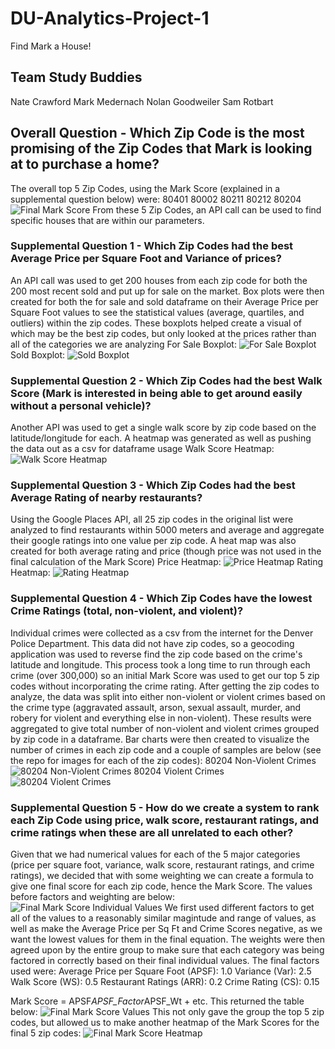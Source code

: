 # DU-Analytics-Project-1
Find Mark a House!

## Team Study Buddies
Nate Crawford
Mark Medernach
Nolan Goodweiler
Sam Rotbart

## Overall Question - Which Zip Code is the most promising of the Zip Codes that Mark is looking at to purchase a home?
The overall top 5 Zip Codes, using the Mark Score (explained in a supplemental question below) were:
80401
80002
80211
80212
80204
![Final Mark Score](https://github.com/ngoodweiler/DU-Analytics-Project-1/blob/master/Images/mark_score_final_values.PNG)
From these 5 Zip Codes, an API call can be used to find specific houses that are within our parameters.


### Supplemental Question 1 - Which Zip Codes had the best Average Price per Square Foot and Variance of prices?
An API call was used to get 200 houses from each zip code for both the 200 most recent sold and put up for sale on the market. Box plots were then created for both the for sale and sold dataframe on their Average Price per Square Foot values to see the statistical values (average, quartiles, and outliers) within the zip codes. These boxplots helped create a visual of which may be the best zip codes, but only looked at the prices rather than all of the categories we are analyzing
For Sale Boxplot:
![For Sale Boxplot](https://github.com/ngoodweiler/DU-Analytics-Project-1/blob/master/Images/for_sale_boxplot.png)
Sold Boxplot:
![Sold Boxplot](https://github.com/ngoodweiler/DU-Analytics-Project-1/blob/master/Images/sold_boxplot.png)

### Supplemental Question 2 - Which Zip Codes had the best Walk Score (Mark is interested in being able to get around easily without a personal vehicle)?
Another API was used to get a single walk score by zip code based on the latitude/longitude for each. A heatmap was generated as well as pushing the data out as a csv for dataframe usage
Walk Score Heatmap:
![Walk Score Heatmap](https://github.com/ngoodweiler/DU-Analytics-Project-1/blob/master/Images/walkscore_heatmap.png)

### Supplemental Question 3 - Which Zip Codes had the best Average Rating of nearby restaurants?
Using the Google Places API, all 25 zip codes in the original list were analyzed to find restaurants within 5000 meters and average and aggregate their google ratings into one value per zip code. A heat map was also created for both average rating and price (though price was not used in the final calculation of the Mark Score)
Price Heatmap:
![Price Heatmap](https://github.com/ngoodweiler/DU-Analytics-Project-1/blob/master/Images/price_heatmap.png)
Rating Heatmap:
![Rating Heatmap](https://github.com/ngoodweiler/DU-Analytics-Project-1/blob/master/Images/rating_heatmap.png)


### Supplemental Question 4 - Which Zip Codes have the lowest Crime Ratings (total, non-violent, and violent)?
Individual crimes were collected as a csv from the internet for the Denver Police Department. This data did not have zip codes, so a geocoding application was used to reverse find the zip code based on the crime's latitude and longitude. This process took a long time to run through each crime (over 300,000) so an initial Mark Score was used to get our top 5 zip codes without incorporating the crime rating. After getting the zip codes to analyze, the data was split into either non-violent or violent crimes based on the crime type (aggravated assault, arson, sexual assault, murder, and robery for violent and everything else in non-violent). These results were aggregated to give total number of non-violent and violent crimes grouped by zip code in a dataframe. Bar charts were then created to visualize the number of crimes in each zip code and a couple of samples are below (see the repo for images for each of the zip codes):
80204 Non-Violent Crimes
![80204 Non-Violent Crimes](https://github.com/ngoodweiler/DU-Analytics-Project-1/blob/master/Images/Non%20Violent%20Crime%20in%2080204.png)
80204 Violent Crimes
![80204 Violent Crimes](https://github.com/ngoodweiler/DU-Analytics-Project-1/blob/master/Images/Violent%20Crime%20in%2080204.png)

### Supplemental Question 5 - How do we create a system to rank each Zip Code using price, walk score, restaurant ratings, and crime ratings when these are all unrelated to each other?
Given that we had numerical values for each of the 5 major categories (price per square foot, variance, walk score, restaurant ratings, and crime ratings), we decided that with some weighting we can create a formula to give one final score for each zip code, hence the Mark Score.
The values before factors and weighting are below:
![Final Mark Score Individual Values](https://github.com/ngoodweiler/DU-Analytics-Project-1/blob/master/Images/mark_score_ind_values.PNG)
We first used different factors to get all of the values to a reasonably similar magintude and range of values, as well as make the Average Price per Sq Ft and Crime Scores negative, as we want the lowest values for them in the final equation. The weights were then agreed upon by the entire group to make sure that each category was being factored in correctly based on their final individual values. The final factors used were:
Average Price per Square Foot (APSF): 1.0
Variance (Var): 2.5
Walk Score (WS): 0.5
Restaurant Ratings (ARR): 0.2
Crime Rating (CS): 0.15

Mark Score = APSF*APSF_Factor*APSF_Wt + etc.
This returned the table below:
![Final Mark Score Values](https://github.com/ngoodweiler/DU-Analytics-Project-1/blob/master/Images/mark_score_final_values.PNG)
This not only gave the group the top 5 zip codes, but allowed us to make another heatmap of the Mark Scores for the final 5 zip codes:
![Final Mark Score Heatmap](https://github.com/ngoodweiler/DU-Analytics-Project-1/blob/master/Images/final_score_heatmap.png)